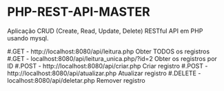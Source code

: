 # PHP-REST-API-MASTER
Aplicação CRUD (Create, Read, Update, Delete) RESTful API em PHP usando mysql.

#.GET - http://localhost:8080/api/leitura.php Obter TODOS os registros
#.GET - localhost:8080/api/leitura_unica.php/?id=2 Obter os registros por ID
#.POST - http://localhost:8080/api/criar.php Criar registro
#.POST - http://localhost:8080/api/atualizar.php Atualizar registro
#.DELETE - localhost:8080/api/deletar.php Remover registro
